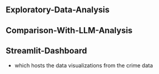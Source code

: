 ## Exploratory-Data-Analysis
## Comparison-With-LLM-Analysis
## Streamlit-Dashboard
- which hosts the data visualizations from the crime data
